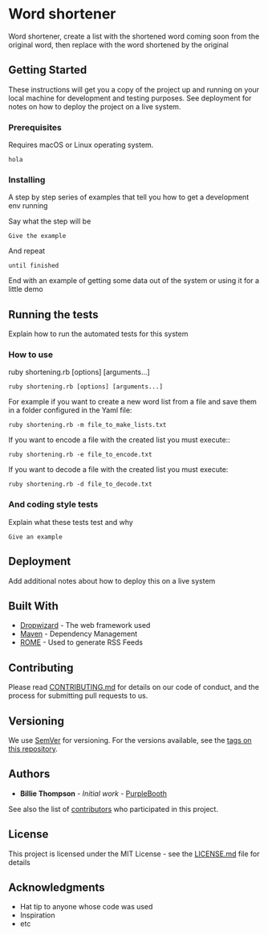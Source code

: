 # Word shortener

Word shortener, create a list with the shortened word coming soon from the original word, then replace with the word shortened by the original

## Getting Started

These instructions will get you a copy of the project up and running on your local machine for development and testing purposes. See deployment for notes on how to deploy the project on a live system.

### Prerequisites

Requires macOS or Linux operating system.

```
hola
```

### Installing

A step by step series of examples that tell you how to get a development env running

Say what the step will be

```
Give the example
```

And repeat

```
until finished
```

End with an example of getting some data out of the system or using it for a little demo

## Running the tests

Explain how to run the automated tests for this system

### How to use

ruby shortening.rb [options] [arguments...]

```
ruby shortening.rb [options] [arguments...]
```

For example if you want to create a new word list from a file and save them in a folder configured in the Yaml file:

```
ruby shortening.rb -m file_to_make_lists.txt
```

If you want to encode a file with the created list you must execute::

```
ruby shortening.rb -e file_to_encode.txt
```

If you want to decode a file with the created list you must execute:

```
ruby shortening.rb -d file_to_decode.txt
```

### And coding style tests

Explain what these tests test and why

```
Give an example
```

## Deployment

Add additional notes about how to deploy this on a live system

## Built With

* [Dropwizard](http://www.dropwizard.io/1.0.2/docs/) - The web framework used
* [Maven](https://maven.apache.org/) - Dependency Management
* [ROME](https://rometools.github.io/rome/) - Used to generate RSS Feeds

## Contributing

Please read [CONTRIBUTING.md](https://gist.github.com/PurpleBooth/b24679402957c63ec426) for details on our code of conduct, and the process for submitting pull requests to us.

## Versioning

We use [SemVer](http://semver.org/) for versioning. For the versions available, see the [tags on this repository](https://github.com/your/project/tags). 

## Authors

* **Billie Thompson** - *Initial work* - [PurpleBooth](https://github.com/PurpleBooth)

See also the list of [contributors](https://github.com/your/project/contributors) who participated in this project.

## License

This project is licensed under the MIT License - see the [LICENSE.md](LICENSE.md) file for details

## Acknowledgments

* Hat tip to anyone whose code was used
* Inspiration
* etc

